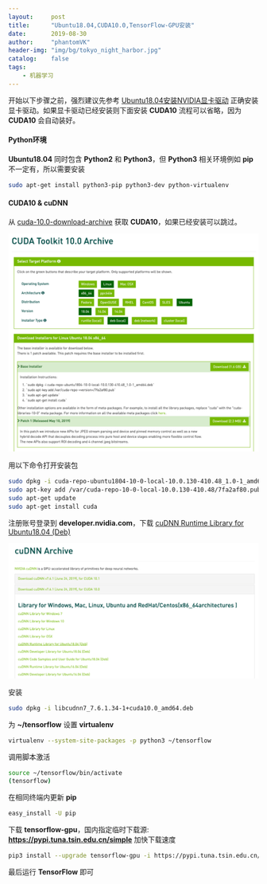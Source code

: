 ```yaml
---
layout:     post
title:      "Ubuntu18.04,CUDA10.0,TensorFlow-GPU安装"
date:       2019-08-30
author:     "phantomVK"
header-img: "img/bg/tokyo_night_harbor.jpg"
catalog:    false
tags:
    - 机器学习
---
```


开始以下步骤之前，强烈建议先参考 [Ubuntu18.04安装NVIDIA显卡驱动](/2019/06/29/Ubuntu_install_nVidia_Driver/) 正确安装显卡驱动。如果显卡驱动已经安装则下面安装 __CUDA10__ 流程可以省略，因为 __CUDA10__ 会自动装好。

#### Python环境

__Ubuntu18.04__ 同时包含 __Python2__ 和 __Python3__，但 __Python3__ 相关环境例如 __pip__ 不一定有，所以需要安装

```bash
sudo apt-get install python3-pip python3-dev python-virtualenv
```

#### CUDA10 & cuDNN

从 [cuda-10.0-download-archive](https://developer.nvidia.com/cuda-10.0-download-archive?target_os=Linux&target_arch=x86_64&target_distro=Ubuntu&target_version=1804&target_type=deblocal) 获取 __CUDA10__，如果已经安装可以跳过。

![cuda_10](/img/tensorflow/cuda_10.png)

用以下命令打开安装包

```bash
sudo dpkg -i cuda-repo-ubuntu1804-10-0-local-10.0.130-410.48_1.0-1_amd64.deb 
sudo apt-key add /var/cuda-repo-10-0-local-10.0.130-410.48/7fa2af80.pub
sudo apt-get update
sudo apt-get install cuda
```

注册账号登录到 __developer.nvidia.com__，下载 [cuDNN Runtime Library for Ubuntu18.04 (Deb)](https://developer.nvidia.com/compute/machine-learning/cudnn/secure/v7.6.1.34/prod/10.0_20190620/Ubuntu18_04-x64/libcudnn7_7.6.1.34-1%2Bcuda10.0_amd64.deb)

![cuDNN_7_6_1](/img/tensorflow/cuDNN_7_6_1.png)

安装

```bash
sudo dpkg -i libcudnn7_7.6.1.34-1+cuda10.0_amd64.deb
```

为 __~/tensorflow__ 设置 __virtualenv__ 

```bash
virtualenv --system-site-packages -p python3 ~/tensorflow
```

调用脚本激活

```bash
source ~/tensorflow/bin/activate
(tensorflow)
```

在相同终端内更新 __pip__

```bash
easy_install -U pip
```

下载 __tensorflow-gpu__，国内指定临时下载源: __https://pypi.tuna.tsin.edu.cn/simple__ 加快下载速度

```bash
pip3 install --upgrade tensorflow-gpu -i https://pypi.tuna.tsin.edu.cn/simple
```

最后运行 __TensorFlow__ 即可